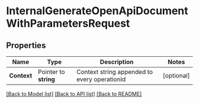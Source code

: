 # InternalGenerateOpenApiDocumentWithParametersRequest


## Properties

Name | Type | Description | Notes
------------ | ------------- | ------------- | -------------
**Context** | Pointer to **string** | Context string appended to every operationId | [optional] 





[[Back to Model list]](../README.md#documentation-for-models) [[Back to API list]](../README.md#documentation-for-api-endpoints) [[Back to README]](../README.md)


